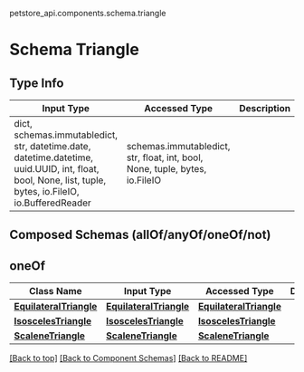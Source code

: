 petstore_api.components.schema.triangle
# Schema Triangle

## Type Info
Input Type | Accessed Type | Description | Notes
------------ | ------------- | ------------- | -------------
dict, schemas.immutabledict, str, datetime.date, datetime.datetime, uuid.UUID, int, float, bool, None, list, tuple, bytes, io.FileIO, io.BufferedReader | schemas.immutabledict, str, float, int, bool, None, tuple, bytes, io.FileIO |  |

## Composed Schemas (allOf/anyOf/oneOf/not)
## oneOf
Class Name | Input Type | Accessed Type | Description | Notes
------------- | ------------- | ------------- | ------------- | -------------
[**EquilateralTriangle**](equilateral_triangle.md) | [**EquilateralTriangle**](equilateral_triangle.md) | [**EquilateralTriangle**](equilateral_triangle.md) |  |
[**IsoscelesTriangle**](isosceles_triangle.md) | [**IsoscelesTriangle**](isosceles_triangle.md) | [**IsoscelesTriangle**](isosceles_triangle.md) |  |
[**ScaleneTriangle**](scalene_triangle.md) | [**ScaleneTriangle**](scalene_triangle.md) | [**ScaleneTriangle**](scalene_triangle.md) |  |

[[Back to top]](#top) [[Back to Component Schemas]](../../../README.md#Component-Schemas) [[Back to README]](../../../README.md)
